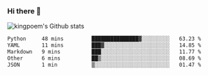### Hi there 👋

![kingpoem's Github stats](https://github-readme-stats.vercel.app/api?username=kingpoem&show_icons=true)

  <!--START_SECTION:waka-->

```txt
Python     48 mins         ███████████████▓░░░░░░░░░   63.23 %
YAML       11 mins         ███▓░░░░░░░░░░░░░░░░░░░░░   14.85 %
Markdown   9 mins          ███░░░░░░░░░░░░░░░░░░░░░░   11.77 %
Other      6 mins          ██▒░░░░░░░░░░░░░░░░░░░░░░   08.69 %
JSON       1 min           ▒░░░░░░░░░░░░░░░░░░░░░░░░   01.47 %
```

<!--END_SECTION:waka-->
<!--
**kingpoem/kingpoem** is a ✨ _special_ ✨ repository because its `README.md` (this file) appears on your GitHub profile.

Here are some ideas to get you started:

- 🔭 I’m currently working on ...
- 🌱 I’m currently learning ...
- 👯 I’m looking to collaborate on ...
- 🤔 I’m looking for help with ...
- 💬 Ask me about ...
- 📫 How to reach me: ...
- 😄 Pronouns: ...
- ⚡ Fun fact: ...
-->
